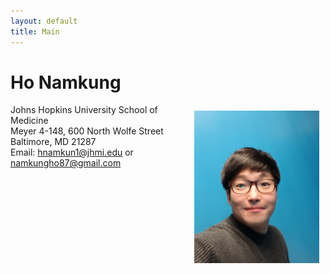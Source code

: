 ```yaml
---
layout: default
title: Main
---
```

# **Ho Namkung**

<img align="right" style="float:center;padding:10px;" width="200" src="Image/profile.jpeg">

Johns Hopkins University School of Medicine\
Meyer 4-148, 600 North Wolfe Street\
Baltimore, MD 21287\
Email: hnamkun1@jhmi.edu or namkungho87@gmail.com

